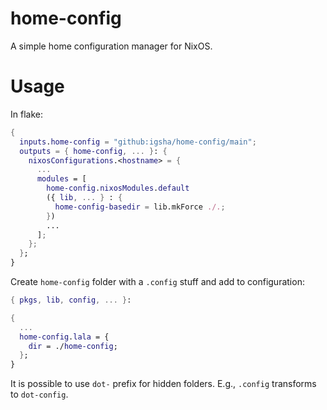 # home-config

A simple home configuration manager for NixOS.

# Usage

In flake:
```nix
{
  inputs.home-config = "github:igsha/home-config/main";
  outputs = { home-config, ... }: {
    nixosConfigurations.<hostname> = {
      ...
      modules = [
        home-config.nixosModules.default
        ({ lib, ... } : {
          home-config-basedir = lib.mkForce ./.;
        })
        ...
      ];
    };
  };
}
```

Create `home-config` folder with a `.config` stuff and add to configuration:
```nix
{ pkgs, lib, config, ... }:

{
  ...
  home-config.lala = {
    dir = ./home-config;
  };
}
```

It is possible to use `dot-` prefix for hidden folders.
E.g., `.config` transforms to `dot-config`.

